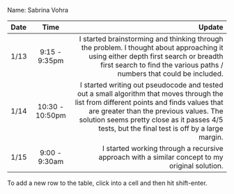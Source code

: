 Name: Sabrina Vohra

| Date |      Time       |                                                                                                                                                                                                                                                                               Update |
|:-----|:---------------:|-------------------------------------------------------------------------------------------------------------------------------------------------------------------------------------------------------------------------------------------------------------------------------------:|
| 1/13 |  9:15 - 9:35pm  |                                                                         I started brainstorming and thinking through the problem. I thought about approaching it using either depth first search or breadth first search to find the various paths / numbers that could be included. |
| 1/14 | 10:30 - 10:50pm | I started writing out pseudocode and tested out a small algorithm that moves through the list from different points and finds values that are greater than the previous values. The solution seems pretty close as it passes 4/5 tests, but the final test is off by a large margin. |
| 1/15 |  9:00 - 9:30am  |                                                                                                                                                                                       I started working through a recursive approach with a similar concept to my original solution. |


To add a new row to the table, click into a cell and then hit shift-enter.